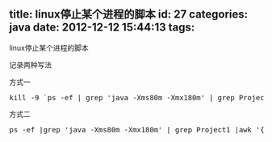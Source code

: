 title: linux停止某个进程的脚本
id: 27
categories: java
date: 2012-12-12 15:44:13
tags:
---

linux停止某个进程的脚本
</br>

记录两种写法

方式一
<pre config="brush:bash;toolbar:false;">kill -9 `ps -ef | grep 'java -Xms80m -Xmx180m' | grep Project1 | awk '{print $2}'`</pre>

方式二
<pre config="brush:bash;toolbar:false;">ps -ef |grep 'java -Xms80m -Xmx180m' | grep Project1 |awk '{print $2}' |xargs kill -9</pre>
